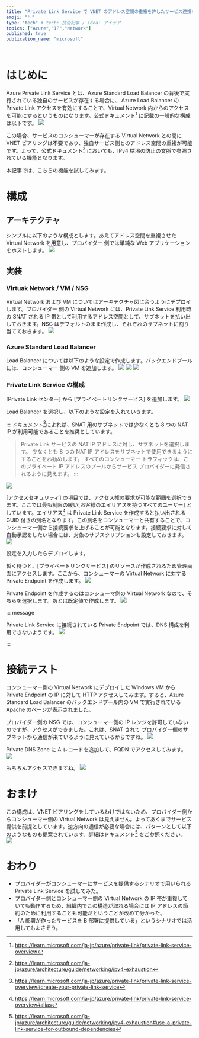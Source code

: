 ```yaml
---
title: "Private Link Service で VNET のアドレス空間の重複を許したサービス連携を行う"
emoji: "🪡"
type: "tech" # tech: 技術記事 / idea: アイデア
topics: ["Azure","IP","Network"]
published: true
publication_name: "microsoft"

---
```

# はじめに

Azure Private Link Service とは、Azure Standard Load Balancer の背後で実行されている独自のサービスが存在する場合に、 Azure Load Balancer の Private Link アクセスを有効にすることで、Virtual Network 内からのアクセスを可能にするというものになります。公式ドキュメント[^1] に記載の一般的な構成は以下です。
![](/images/20231124-alb-plsvc/private-link-service-workflow.png)

この場合、サービスのコンシューマーが存在する Virtual Network との間に VNET ピアリングは不要であり、独自サービス側とのアドレス空間の重複が可能です。よって、公式ドキュメント[^2] においても、IPv4 枯渇の防止の文脈で参照されている機能となります。

本記事では、こちらの機能を試してみます。

# 構成

## アーキテクチャ

シンプルに以下のような構成とします。あえてアドレス空間を重複させた Virtual Network を用意し、プロバイダー 側では単純な Web アプリケーションをホストします。
![](/images/20231124-alb-plsvc/plsvc-arch.png)

## 実装

### Virtuak Network / VM / NSG

Virtual Network および VM についてはアーキテクチャ図に合うようにデプロイします。プロバイダー 側の Virtual Network には、Private Link Service 利用時の SNAT される IP 帯として利用するアドレス空間として、サブネットを払い出しておきます。NSG はデフォルトのまま作成し、それぞれのサブネットに割り当てておきます。
![](/images/20231124-alb-plsvc/01.png)

### Azure Standard Load Balancer

Load Balancer については以下のような設定で作成します。バックエンドプールには、コンシューマー 側の VM を追加します。
![](/images/20231124-alb-plsvc/02.png)
![](/images/20231124-alb-plsvc/03.png)
![](/images/20231124-alb-plsvc/04.png)

### Private Link Service の構成

[Private Link センター] から [プライベートリンクサービス] を追加します。
![](/images/20231124-alb-plsvc/05.png)

Load Balancer を選択し、以下のような設定を入れていきます。

:::
ドキュメント[^3]によれば、SNAT 用のサブネットでは少なくとも 8 つの NAT IP が利用可能であることを推奨としています。

> Private Link サービスの NAT IP アドレスに対し、サブネットを選択します。 少なくとも 8 つの NAT IP アドレスをサブネットで使用できるようにすることをお勧めします。 すべてのコンシューマー トラフィックは、このプライベート IP アドレスのプールからサービス プロバイダーに発信されるように見えます。
:::

![](/images/20231124-alb-plsvc/06.png)

[アクセスセキュリティ] の項目では、アクセス権の要求が可能な範囲を選択できます。ここでは最も制限の緩い[お客様のエイリアスを持つすべてのユーザー] としています。エイリアス[^4] は Private Link Service を作成すると払い出される GUID 付きの別名となります。この別名をコンシューマーと共有することで、コンシューマー側から接続要求を上げることが可能となります。接続要求に対して自動承認をしたい場合には、対象のサブスクリプションも設定しておきます。
![](/images/20231124-alb-plsvc/14.png)

設定を入力したらデプロイします。

暫く待つと、[プライベートリンクサービス] のリソースが作成されるため管理画面にアクセスします。ここから、コンシューマーの Virtual Network に対する Private Endpoint を作成します。
![](/images/20231124-alb-plsvc/07.png)

Private Endpoint を作成するのはコンシューマ側の Virtual Network なので、そちらを選択します。あとは既定値で作成します。
![](/images/20231124-alb-plsvc/08.png)

::: message 

Private Link Service に接続されている Private Endpoint では、DNS 構成を利用できないようです。
![](/images/20231124-alb-plsvc/09.png)

:::

# 接続テスト

コンシューマー側の Virtual Network にデプロイした Windows VM から Private Endpoint の IP に対して HTTP アクセスしてみます。すると、Azure Standard Load Balancer のバックエンドプール内の VM で実行されている Apache のページが表示されました。

プロバイダー側の NSG では、コンシューマー側の IP レンジを許可していないのですが、アクセスができました。これは、SNAT されて プロバイダー側のサブネットから通信が来ているように見えているからですね。
![](/images/20231124-alb-plsvc/10.png)

Private DNS Zone に A レコードを追加して、FQDN でアクセスしてみます。
![](/images/20231124-alb-plsvc/11.png)

もちろんアクセスできますね。
![](/images/20231124-alb-plsvc/12.png)

# おまけ

この構成は、VNET ピアリングをしているわけではないため、プロバイダー側からコンシューマー側の Virtual Network は見えません。よってあくまでサービス提供を前提としています。逆方向の通信が必要な場合には、パターンとして以下のようなものも提案されています。詳細はドキュメント[^5] をご参照ください。
![](/images/20231124-alb-plsvc/13.png)

# おわり

- プロバイダーがコンシューマーにサービスを提供するシナリオで用いられる Private Link Service を試してみた。
- プロバイダー側とコンシューマー側の Virtual Network の IP 帯が重複していても動作するため、組織内でこの構造が取れる場合には IP アドレスの節約のために利用することも可能だということが改めて分かった。
- 「A 部署が作ったサービスを B 部署に提供している」というシナリオでは活用してもよさそう。

<!-- reference -->

[^1]:https://learn.microsoft.com/ja-jp/azure/private-link/private-link-service-overview

[^2]:https://learn.microsoft.com/ja-jp/azure/architecture/guide/networking/ipv4-exhaustion

[^3]:https://learn.microsoft.com/ja-jp/azure/private-link/private-link-service-overview#create-your-private-link-service

[^4]:https://learn.microsoft.com/ja-jp/azure/private-link/private-link-service-overview#alias

[^5]:https://learn.microsoft.com/ja-jp/azure/architecture/guide/networking/ipv4-exhaustion#use-a-private-link-service-for-outbound-dependencies